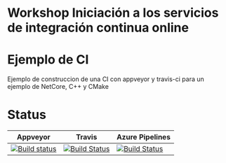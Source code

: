 # Workshop Iniciación a los servicios de integración continua online
# Ejemplo de CI

Ejemplo de construccion de una CI con appveyor y travis-ci para un ejemplo de NetCore, C++ y CMake

# Status

|Appveyor|Travis|Azure Pipelines|
|--------|------|---------------|
|[![Build status](https://ci.appveyor.com/api/projects/status/6mfdp4oxgemh4n76/branch/netcorec++?svg=true)](https://ci.appveyor.com/project/kabestrus/workshop-online-ci-servies/branch/netcorec++)|[![Build Status](https://travis-ci.org/JorTurFer/Workshop_online_ci_servies.svg?branch=NetCoreC%2B%2B)](https://travis-ci.org/JorTurFer/Workshop_online_ci_servies)|[![Build Status](https://dev.azure.com/JorTurFer/Workshop_online_ci_servies/_apis/build/status/Workshop%20Online%20CI%20servies?branchName=NetCoreC%2B%2B)](https://dev.azure.com/JorTurFer/Workshop_online_ci_servies/_build/latest?definitionId=13&branchName=NetCoreC%2B%2B)|
